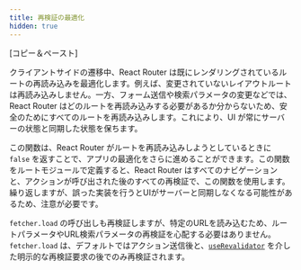 ```yaml
---
title: 再検証の最適化
hidden: true
---
```


[コピー＆ペースト]

クライアントサイドの遷移中、React Router は既にレンダリングされているルートの再読み込みを最適化します。例えば、変更されていないレイアウトルートは再読み込みしません。一方、フォーム送信や検索パラメータの変更などでは、React Router はどのルートを再読み込みする必要があるか分からないため、安全のためにすべてのルートを再読み込みします。これにより、UI が常にサーバーの状態と同期した状態を保ちます。

この関数は、React Router がルートを再読み込みしようとしているときに `false` を返すことで、アプリの最適化をさらに進めることができます。この関数をルートモジュールで定義すると、React Router はすべてのナビゲーションと、アクションが呼び出された後のすべての再検証で、この関数を使用します。繰り返しますが、誤った実装を行うとUIがサーバーと同期しなくなる可能性があるため、注意が必要です。

`fetcher.load` の呼び出しも再検証しますが、特定のURLを読み込むため、ルートパラメータやURL検索パラメータの再検証を心配する必要はありません。`fetcher.load` は、デフォルトではアクション送信後と、[`useRevalidator`][use-revalidator] を介した明示的な再検証要求の後でのみ再検証されます。


[use-revalidator]:  (ここに`useRevalidator`へのリンクを挿入)


